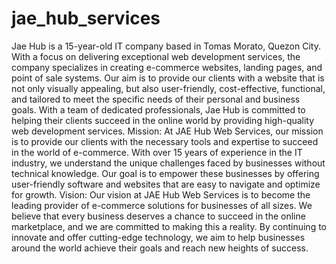 # jae_hub_services

Jae Hub is a 15-year-old IT company based in Tomas Morato, Quezon City. With a focus on delivering exceptional web development services, the company specializes in creating e-commerce websites, landing pages, and point of sale systems. Our aim is to provide our clients with a website that is not only visually appealing, but also user-friendly, cost-effective, functional, and tailored to meet the specific needs of their personal and business goals. With a team of dedicated professionals, Jae Hub is committed to helping their clients succeed in the online world by providing high-quality web development services.
Mission: At JAE Hub Web Services, our mission is to provide our clients with the necessary tools and expertise to succeed in the world of e-commerce. With over 15 years of experience in the IT industry, we understand the unique challenges faced by businesses without technical knowledge. Our goal is to empower these businesses by offering user-friendly software and websites that are easy to navigate and optimize for growth.
Vision: Our vision at JAE Hub Web Services is to become the leading provider of e-commerce solutions for businesses of all sizes. We believe that every business deserves a chance to succeed in the online marketplace, and we are committed to making this a reality. By continuing to innovate and offer cutting-edge technology, we aim to help businesses around the world achieve their goals and reach new heights of success.
